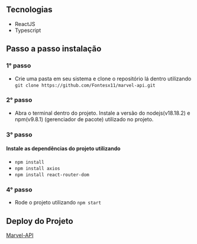 ## Tecnologias
* ReactJS
* Typescript


## Passo a passo instalação

### 1° passo
* Crie uma pasta em seu sistema e clone o repositório lá dentro utilizando ```git clone https://github.com/Fontesx11/marvel-api.git```

### 2° passo
* Abra o terminal dentro do projeto. Instale a versão do nodejs(v18.18.2) e npm(v9.8.1) (gerenciador de pacote) utilizado no projeto. 

### 3° passo
#### Instale as dependências do projeto utilizando
* ```npm install```
* ```npm install axios```
* ```npm install react-router-dom```

### 4° passo

* Rode o projeto utilizando ```npm start```

## Deploy do Projeto

[Marvel-API](https://marvel-api-blue.vercel.app/)



